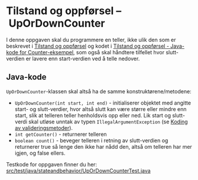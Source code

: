 # Tilstand og oppførsel – UpOrDownCounter

I denne oppgaven skal du programmere en teller, ikke ulik den som er beskrevet i [Tilstand og oppførsel](https://www.ntnu.no/wiki/pages/viewpage.action?pageId=65937373) og kodet i [Tilstand og oppførsel - Java-kode for Counter-eksempel](https://www.ntnu.no/wiki/pages/viewpage.action?pageId=65937823), som også skal håndtere tilfellet hvor slutt-verdien er lavere enn start-verdien ved å telle nedover.

## Java-kode

`UpOrDownCounter`-klassen skal altså ha de samme konstruktørene/metodene:

- `UpOrDownCounter(int start, int end)` - initialiserer objektet med angitte start- og slutt-verdier, hvor altså slutt kan være større eller mindre enn start, slik at telleren teller henholdsvis opp eller ned. Lik start og slutt-verdi skal utløse unntak av typen `IllegalArgumentException` (se [Koding av valideringsmetoder](https://www.ntnu.no/wiki/display/tdt4100/Koding+av+valideringsmetoder)).
- `int getCounter()` - returnerer telleren
- `boolean count()` - beveger telleren i retning av slutt-verdien og returnerer true så lenge den ikke har nådd den, altså om telleren har mer igjen, og false ellers.

Testkode for oppgaven finner du her: [src/test/java/stateandbehavior/UpOrDownCounterTest.java](../../src/test/java/stateandbehavior/UpOrDownCounterTest.java)
